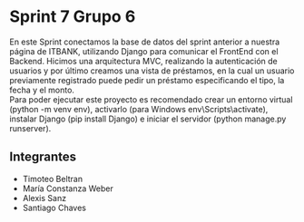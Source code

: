 # Sprint 7 Grupo 6
En este Sprint conectamos la base de datos del sprint anterior a nuestra página de ITBANK, utilizando Django para comunicar el FrontEnd con el Backend.
Hicimos una arquitectura MVC, realizando la autenticación de usuarios y por último creamos una vista de préstamos, en la cual un usuario previamente registrado
puede pedir un préstamo especificando el tipo, la fecha y el monto.  
Para poder ejecutar este proyecto es recomendado crear un entorno virtual (python -m venv env), activarlo (para Windows env\Scripts\activate), instalar 
Django (pip install Django) e iniciar el servidor (python manage.py runserver).

## Integrantes
- Timoteo Beltran
- María Constanza Weber
- Alexis Sanz
- Santiago Chaves
